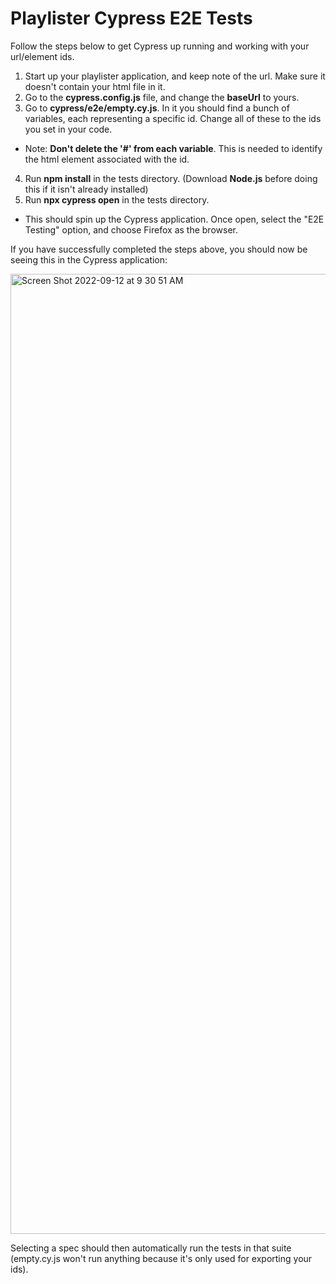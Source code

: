 # Playlister Cypress E2E Tests

Follow the steps below to get Cypress up running and working with your url/element ids.

1. Start up your playlister application, and keep note of the url. Make sure it doesn't contain your html file in it.
2. Go to the **cypress.config.js** file, and change the **baseUrl** to yours.<br/>
3. Go to **cypress/e2e/empty.cy.js**. In it you should find a bunch of variables, each representing a specific id. Change all of these to the ids you set in your code. <br/> 
- Note: **Don't delete the '#' from each variable**. This is needed to identify the html element associated with the id.<br/>
4. Run **npm install** in the tests directory. (Download **Node.js** before doing this if it isn't already installed) <br/>
5. Run **npx cypress open** in the tests directory.<br/>
- This should spin up the Cypress application. Once open, select the "E2E Testing" option, and choose Firefox as the browser.

If you have successfully completed the steps above, you should now be seeing this in the Cypress application:

<img width="1536" alt="Screen Shot 2022-09-12 at 9 30 51 AM" src="https://user-images.githubusercontent.com/65587199/189667269-841d2daa-9d44-4ba2-b2cf-0b5449e69d98.png">

Selecting a spec should then automatically run the tests in that suite (empty.cy.js won't run anything because it's only used for exporting your ids).
